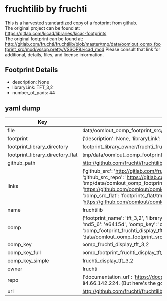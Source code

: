 # fruchtilib by fruchti  
This is a harvested standardized copy of a footprint from github.  
The original project can be found at:  
https://gitlab.com/kicad/libraries/kicad-footprints  
The original footprint can be found at:
http://gitlab.com/fruchti/fruchtilib/blob/master/tmp/data/oomlout_oomp_footprint_src/mod/vssop.pretty/VSSOP8.kicad_mod
Please consult that link for additional, details, files, and license information.  
## Footprint Details
* description: None  
* libraryLink: TFT_3,2  
* number_of_pads: 44  
## yaml dump  
| Key | Value |  
| --- | --- |  
| file | data/oomlout_oomp_footprint_src/fruchtilib/mod/display.pretty/TFT_3,2.kicad_mod |  
| footprint | {'description': None, 'libraryLink': 'TFT_3,2', 'number_of_pads': 44} |  
| footprint_library_directory | footprint_library_owner/fruchti_fruchtilib |  
| footprint_library_directory_flat | tmp/data/oomlout_oomp_footprint_src/footprints_flat/fruchti_display_tft_3,2/working |  
| github_path | http://github.com/fruchti/fruchtilib/blob/master/tmp/data/oomlout_oomp_footprint_src/mod/display.pretty/TFT_3,2.kicad_mod |  
| links | {'github_src': 'http://gitlab.com/fruchti/fruchtilib/blob/master/tmp/data/oomlout_oomp_footprint_src/mod/vssop.pretty/VSSOP8.kicad_mod', 'github_src_repo': 'https://gitlab.com/kicad/libraries/kicad-footprints', 'oomp_bot': 'tmp/data/oomlout_oomp_footprint_src/footprints/fruchti_display_tft_3,2/working', 'oomp_bot_github': 'https://github.com/oomlout/oomlout_oomp_footprint_bot/tree/main/tmp/data/oomlout_oomp_footprint_src/footprints/fruchti_display_tft_3,2/working', 'oomp_src_flat': 'footprints_flat/tmp/data/oomlout_oomp_footprint_src/footprints_flat/fruchti_display_tft_3,2/working', 'oomp_src_flat_github': 'https://github.com/oomlout/oomlout_oomp_footprint_src/tree/main/tmp/data/oomlout_oomp_footprint_src/footprints_flat/fruchti_display_tft_3,2/working'} |  
| name | fruchtilib |  
| oomp | {'footprint_name': 'tft_3,2', 'library_name': 'display', 'md5': 'e6415d9ff970bdae896001a606527c04', 'md5_10': 'e6415d9ff9', 'md5_5': 'e6415', 'md5_6': 'e6415d', 'oomp_key': 'oomp_fruchti_display_tft_3,2', 'oomp_key_extra': 'oomp_footprint_fruchti_display_tft_3,2', 'oomp_key_full': 'oomp_footprint_fruchti_display_tft_3,2_e6415d', 'oomp_key_simple': 'fruchti_display_tft_3,2', 'original_filename': 'data/oomlout_oomp_footprint_src/fruchtilib/mod/display.pretty/TFT_3,2.kicad_mod', 'owner_name': 'fruchti'} |  
| oomp_key | oomp_fruchti_display_tft_3,2 |  
| oomp_key_full | oomp_footprint_fruchti_display_tft_3,2 |  
| oomp_key_simple | fruchti_display_tft_3,2 |  
| owner | fruchti |  
| repo | {'documentation_url': 'https://docs.github.com/rest/overview/resources-in-the-rest-api#rate-limiting', 'message': "API rate limit exceeded for 84.66.142.224. (But here's the good news: Authenticated requests get a higher rate limit. Check out the documentation for more details.)"} |  
| url | http://github.com/fruchti/fruchtilib |  

